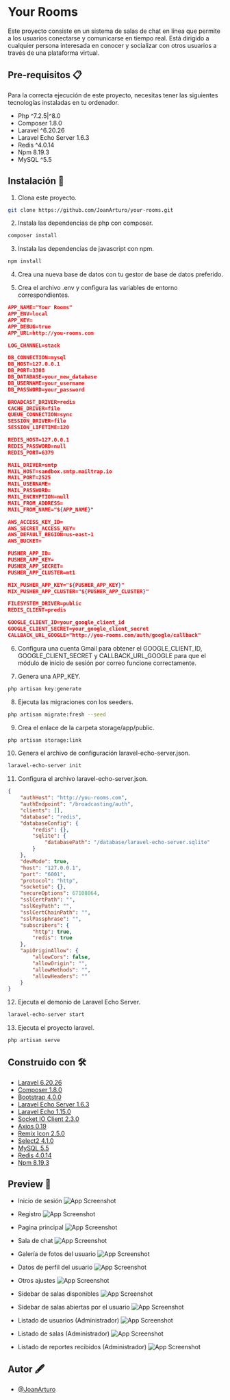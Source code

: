 
# Your Rooms

Este proyecto consiste en un sistema de salas de chat en línea que permite a los usuarios conectarse y comunicarse en tiempo real. Está dirigido a cualquier persona interesada en conocer y socializar con otros usuarios a través de una plataforma virtual.

## Pre-requisitos 📋
Para la correcta ejecución de este proyecto, necesitas tener las siguientes tecnologías instaladas en tu ordenador.
* Php ^7.2.5|^8.0
* Composer 1.8.0
* Laravel ^6.20.26
* Laravel Echo Server 1.6.3
* Redis ^4.0.14
* Npm 8.19.3
* MySQL ^5.5
## Instalación 🔧

1. Clona este proyecto.
```bash
git clone https://github.com/JoanArturo/your-rooms.git
```

2. Instala las dependencias de php con composer.
```bash
composer install
```

3. Instala las dependencias de javascript con npm.
```bash
npm install
```

4. Crea una nueva base de datos con tu gestor de base de datos preferido.

5. Crea el archivo .env y configura las variables de entorno correspondientes.
```json
APP_NAME="Your Rooms"
APP_ENV=local
APP_KEY=
APP_DEBUG=true
APP_URL=http://you-rooms.com

LOG_CHANNEL=stack

DB_CONNECTION=mysql
DB_HOST=127.0.0.1
DB_PORT=3308
DB_DATABASE=your_new_database
DB_USERNAME=your_username
DB_PASSWORD=your_password

BROADCAST_DRIVER=redis
CACHE_DRIVER=file
QUEUE_CONNECTION=sync
SESSION_DRIVER=file
SESSION_LIFETIME=120

REDIS_HOST=127.0.0.1
REDIS_PASSWORD=null
REDIS_PORT=6379

MAIL_DRIVER=smtp
MAIL_HOST=sandbox.smtp.mailtrap.io
MAIL_PORT=2525
MAIL_USERNAME=
MAIL_PASSWORD=
MAIL_ENCRYPTION=null
MAIL_FROM_ADDRESS=
MAIL_FROM_NAME="${APP_NAME}"

AWS_ACCESS_KEY_ID=
AWS_SECRET_ACCESS_KEY=
AWS_DEFAULT_REGION=us-east-1
AWS_BUCKET=

PUSHER_APP_ID=
PUSHER_APP_KEY=
PUSHER_APP_SECRET=
PUSHER_APP_CLUSTER=mt1

MIX_PUSHER_APP_KEY="${PUSHER_APP_KEY}"
MIX_PUSHER_APP_CLUSTER="${PUSHER_APP_CLUSTER}"

FILESYSTEM_DRIVER=public
REDIS_CLIENT=predis

GOOGLE_CLIENT_ID=your_google_client_id
GOOGLE_CLIENT_SECRET=your_google_client_secret
CALLBACK_URL_GOOGLE="http://you-rooms.com/auth/google/callback"
```

6. Configura una cuenta Gmail para obtener el GOOGLE_CLIENT_ID, GOOGLE_CLIENT_SECRET y CALLBACK_URL_GOOGLE para que el módulo de inicio de sesión por correo funcione correctamente.

7. Genera una APP_KEY.
```bash
php artisan key:generate
```

8. Ejecuta las migraciones con los seeders.
```bash
php artisan migrate:fresh --seed
```

9. Crea el enlace de la carpeta storage/app/public.
```bash
php artisan storage:link
```

10. Genera el archivo de configuración laravel-echo-server.json.
```bash
laravel-echo-server init
```

11. Configura el archivo laravel-echo-server.json.
```json
{
	"authHost": "http://you-rooms.com",
	"authEndpoint": "/broadcasting/auth",
	"clients": [],
	"database": "redis",
	"databaseConfig": {
		"redis": {},
		"sqlite": {
			"databasePath": "/database/laravel-echo-server.sqlite"
		}
	},
	"devMode": true,
	"host": "127.0.0.1",
	"port": "6001",
	"protocol": "http",
	"socketio": {},
	"secureOptions": 67108864,
	"sslCertPath": "",
	"sslKeyPath": "",
	"sslCertChainPath": "",
	"sslPassphrase": "",
	"subscribers": {
		"http": true,
		"redis": true
	},
	"apiOriginAllow": {
		"allowCors": false,
		"allowOrigin": "",
		"allowMethods": "",
		"allowHeaders": ""
	}
}
```

12. Ejecuta el demonio de Laravel Echo Server.
```bash
laravel-echo-server start
```

13. Ejecuta el proyecto laravel.
```bash
php artisan serve
```
## Construido con 🛠️
- [Laravel 6.20.26](https://laravel.com/docs/6.x)
- [Composer 1.8.0](https://getcomposer.org/)
- [Bootstrap 4.0.0](https://getbootstrap.com/docs/4.0/getting-started/introduction/)
- [Laravel Echo Server 1.6.3](https://github.com/tlaverdure/laravel-echo-server)
- [Laravel Echo 1.15.0](https://github.com/laravel/echo/tree/v1.15.0)
- [Socket IO Client 2.3.0](https://socket.io/docs/v2/client-installation/)
- [Axios 0.19](https://github.com/axios/axios/tree/v0.19.0)
- [Remix Icon 2.5.0](https://remixicon.com/releases)
- [Select2 4.1.0](https://select2.org/getting-started/installation)
- [MySQL 5.5](https://downloads.mysql.com/archives/community/)
- [Redis 4.0.14](https://redis.io/download/)
- [Npm 8.19.3](https://www.npmjs.com/package/npm/v/8.19.3)


## Preview 📸

- Inicio de sesión
![App Screenshot](https://i.imgur.com/LdwiPKd.png)

- Registro
![App Screenshot](https://i.imgur.com/iuVC8rz.png)

- Pagina principal
![App Screenshot](https://i.imgur.com/KkQFfkG.png)

- Sala de chat
![App Screenshot](https://i.imgur.com/A0OaKe2.png)

- Galería de fotos del usuario
![App Screenshot](https://i.imgur.com/eUlMeRJ.png)

- Datos de perfil del usuario
![App Screenshot](https://i.imgur.com/RaW8IKt.png)

- Otros ajustes
![App Screenshot](https://i.imgur.com/xrprZlC.png)

- Sidebar de salas disponibles
![App Screenshot](https://i.imgur.com/B9ChRX3.png)

- Sidebar de salas abiertas por el usuario
![App Screenshot](https://i.imgur.com/hCJ1Nu9.png)

- Listado de usuarios (Administrador)
![App Screenshot](https://i.imgur.com/pkBUosV.png)

- Listado de salas (Administrador)
![App Screenshot](https://i.imgur.com/RtY7mtf.png)

- Listado de reportes recibidos (Administrador)
![App Screenshot](https://i.imgur.com/7Y0krxJ.png)
## Autor 🖋️

- [@JoanArturo](https://github.com/JoanArturo)